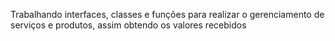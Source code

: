   Trabalhando interfaces, classes e funções para realizar o gerenciamento de serviços e produtos, assim obtendo os valores 
   recebidos 
